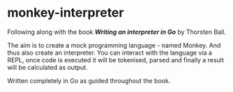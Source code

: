 # monkey-interpreter
Following along with the book ***Writing an interpreter in Go*** by Thorsten Ball.

The aim is to create a mock programming language - named Monkey. And thus also create an interpreter. You can interact with the language via a REPL, once code is executed it will be tokenised, parsed and finally a result will be calculated as output.

Written completely in Go as guided throughout the book.